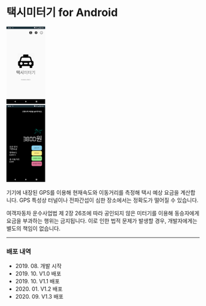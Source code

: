 # 택시미터기 for Android

<img src="Images/app_1.png" width="20%" height="30%" alt="Screenshot"></img>
<br/>
<img src="Images/app_2.png" width="20%" height="30%" alt="Screenshot"></img>

기기에 내장된 GPS를 이용해 현재속도와 이동거리를 측정해 택시 예상 요금을 계산합니다.
GPS 특성상 터널이나 전파간섭이 심한 장소에서는 정확도가 떨어질 수 있습니다.

여객자동차 운수사업법 제 2장 26조에 따라 공인되지 않은 미터기를 이용해 동승자에게 요금을 부과하는 행위는 금지됩니다.
이로 인한 법적 문제가 발생할 경우, 개발자에게는 별도의 책임이 없습니다.

***

### 배포 내역
* 2019\. 08\. 개발 시작
* 2019\. 10\. V1\.0 배포
* 2019\. 10\. V1\.1 배포
* 2020\. 01\. V1\.2 배포
* 2020\. 09\. V1\.3 배포